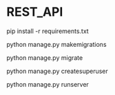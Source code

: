 # REST_API


pip install -r requirements.txt

python manage.py makemigrations

python manage.py migrate

python manage.py createsuperuser

python manage.py runserver
